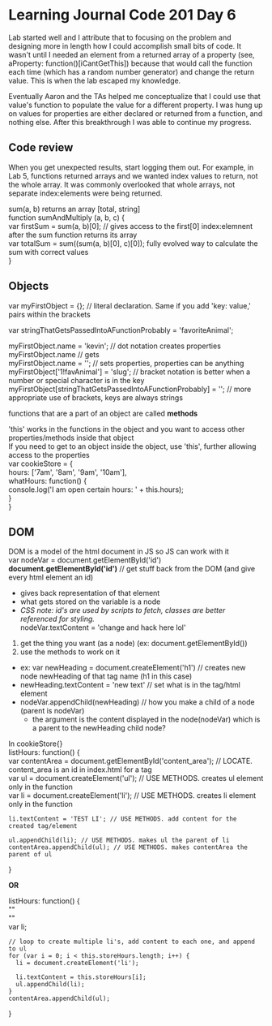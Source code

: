 # Learning Journal Code 201 Day 6
Lab started well and I attribute that to focusing on the problem and designing more in length how I could accomplish small bits of code. It wasn't until I needed an element from a returned array of a property (see, aProperty: function()[iCantGetThis]) because that would call the function each time (which has a random number generator) and change the return value. This is when the lab escaped my knowledge.

Eventually Aaron and the TAs helped me conceptualize that I could use that value's function to populate the value for a different property. I was hung up on values for properties are either declared or returned from a function, and nothing else. After this breakthrough I was able to continue my progress.


## Code review  
When you get unexpected results, start logging them out. For example, in Lab 5, functions returned arrays and we wanted index values to return, not the whole array. It was commonly overlooked that whole arrays, not separate index:elements were being returned.  

sum(a, b) returns an array [total, string]  
function sumAndMultiply (a, b, c) {  
  var firstSum = sum(a, b)[0]; // gives access to the first[0] index:elemnent after the sum function returns its array  
  var totalSum = sum((sum(a, b)[0], c)[0]); fully evolved way to calculate the sum with correct values   
}  

## Objects
var myFirstObject = {}; // literal declaration. Same if you add 'key: value,' pairs within the brackets  

var stringThatGetsPassedIntoAFunctionProbably = 'favoriteAnimal';

myFirstObject.name = 'kevin'; // dot notation creates properties  
  myFirstObject.name // gets  
  myFirstObject.name = ''; // sets properties, properties can be anything  
myFirstObject['1!favAnimal'] = 'slug'; // bracket notation is better when a number or special character is in the key
myFirstObject[stringThatGetsPassedIntoAFunctionProbably] = ''; // more appropriate use of brackets, keys are always strings  

functions that are a part of an object are called <strong>methods</strong>

'this' works in the functions in the object and you want to access other properties/methods inside that object  
If you need to get to an object inside the object, use 'this', further allowing access to the properties  
var cookieStore = {  
  hours: ['7am', '8am', '9am', '10am'],  
  whatHours: function() {  
    console.log('I am open certain hours: ' + this.hours);  
  }  
}  

## DOM
DOM is a model of the html document in JS so JS can work with it  
var nodeVar = document.getElementById('id')  
<strong>document.getElementById('id')</strong> // get stuff back from the DOM (and give every html element an id)  
- gives back representation of that element  
- what gets stored on the variable is a node  
- <em>CSS note: id's are used by scripts to fetch, classes are better referenced for styling.</em>  
nodeVar.textContent = 'change and hack here lol'  

1. get the thing you want (as a node) (ex: document.getElementById())  
2. use the methods to work on it  
  - ex: var newHeading = document.createElement('h1') // creates new node newHeading of that tag name (h1 in this case)  
  - newHeading.textContent = 'new text' // set what is in the tag/html element  
  - nodeVar.appendChild(newHeading) // how you make a child of a node (parent is nodeVar)  
    - the argument is the content displayed in the node(nodeVar) which is a parent to the newHeading child node?  

In cookieStore{}  
  listHours: function() {  
    var contentArea = document.getElementById('content_area'); // LOCATE. content_area is an id in index.html for a tag  
    var ul = document.createElement('ul'); // USE METHODS. creates ul element only in the function  
    var li = document.createElement('li'); // USE METHODS. creates li element only in the function  

    li.textContent = 'TEST LI'; // USE METHODS. add content for the created tag/element  

    ul.appendChild(li); // USE METHODS. makes ul the parent of li  
    contentArea.appendChild(ul); // USE METHODS. makes contentArea the parent of ul  
  }

<strong>OR</strong>  

  listHours: function() {  
    ""  
    ""  
    var li;  

    // loop to create multiple li's, add content to each one, and append to ul
    for (var i = 0; i < this.storeHours.length; i++) {  
      li = document.createElement('li');  

      li.textContent = this.storeHours[i];  
      ul.appendChild(li);  
    }
    contentArea.appendChild(ul);  
  }  
